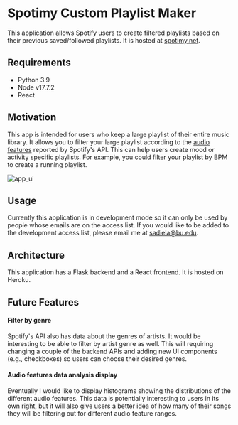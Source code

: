 # Spotimy Custom Playlist Maker

This application allows Spotify users to create filtered playlists based on their previous saved/followed playlists. It is hosted at [spotimy.net](http://spotimy.net/).

## Requirements
* Python 3.9
* Node v17.7.2
* React

## Motivation

This app is intended for users who keep a large playlist of their entire music library. It allows you to filter your large playlist according to the [audio features](https://developer.spotify.com/documentation/web-api/reference/#/operations/get-several-audio-features) reported by Spotify's API. This can help users create mood or activity specific playlists. For example, you could filter your playlist by BPM to create a running playlist.

![app_ui](https://user-images.githubusercontent.com/18174572/167036575-9e142918-14dc-4e5c-b800-8db9bafe04a4.PNG)


## Usage

Currently this application is in development mode so it can only be used by people whose emails are on the access list. If you would like to be added to the development access list, please email me at sadiela@bu.edu. 


## Architecture
This application has a Flask backend and a React frontend. It is hosted on Heroku.  


## Future Features

#### Filter by genre
Spotify's API also has data about the genres of artists. It would be interesting to be able to filter by artist genre as well. This will requiring changing a couple of the backend APIs and adding new UI components (e.g., checkboxes) so users can choose their desired genres. 

#### Audio features data analysis display
Eventually I would like to display histograms showing the distributions of the different audio features. This data is potentially interesting to users in its own right, but it will also give users a better idea of how many of their songs they will be filtering out for different audio feature ranges. 
